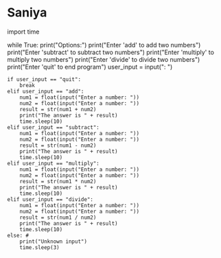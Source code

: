 # Saniya
import time

while True:
    print("Options:")
    print("Enter 'add' to add two numbers")
    print("Enter 'subtract' to subtract two numbers")
    print("Enter 'multiply' to multiply two numbers")
    print("Enter 'divide' to divide two numbers")
    print("Enter 'quit' to end program")
    user_input = input(": ") 

    if user_input == "quit": 
        break
    elif user_input == "add": 
        num1 = float(input("Enter a number: ")) 
        num2 = float(input("Enter a number: ")) 
        result = str(num1 + num2) 
        print("The answer is " + result)  
        time.sleep(10)
    elif user_input == "subtract": 
        num1 = float(input("Enter a number: "))
        num2 = float(input("Enter a number: "))
        result = str(num1 - num2)
        print("The answer is " + result)
        time.sleep(10)
    elif user_input == "multiply": 
        num1 = float(input("Enter a number: "))
        num2 = float(input("Enter a number: "))
        result = str(num1 * num2)
        print("The answer is " + result)
        time.sleep(10)
    elif user_input == "divide": 
        num1 = float(input("Enter a number: "))
        num2 = float(input("Enter a number: "))
        result = str(num1 / num2)
        print("The answer is " + result)
        time.sleep(10)
    else: #
        print("Unknown input")
        time.sleep(3)
